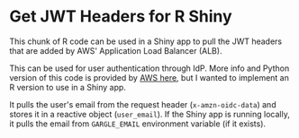 # Get JWT Headers for R Shiny

This chunk of R code can be used in a Shiny app to pull the JWT headers that are added by AWS' Application Load Balancer (ALB).

This can be used for user authentication through IdP. More info and Python version of this code is provided by [AWS here](https://docs.aws.amazon.com/elasticloadbalancing/latest/application/listener-authenticate-users.html), but I wanted to implement an R version to use in a Shiny app.

It pulls the user's email from the request header (`x-amzn-oidc-data`) and stores it in a reactive object (`user_email`). If the Shiny app is running locally, it pulls the email from `GARGLE_EMAIL` environment variable (if it exists).
